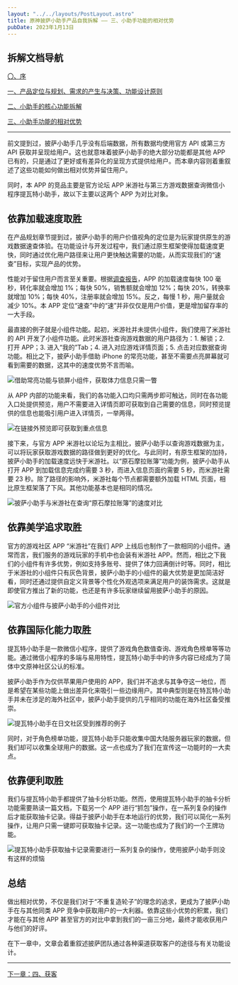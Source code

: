 ```yaml
---
layout: "../../layouts/PostLayout.astro"
title: 原神披萨小助手产品自我拆解 —— 三、小助手功能的相对优势
pubDate: 2023年1月13日
---
```


## 拆解文档导航

[〇、序](/blogs/gi-product-dismantle-0)

[一、产品定位与规划、需求的产生与决策、功能设计原则](/blogs/gi-product-dismantle-1)

[二、小助手的核心功能拆解](/blogs/gi-product-dismantle-2)

[三、小助手功能的相对优势](/blogs/gi-product-dismantle-3)

---

前文提到过，披萨小助手几乎没有后端数据，所有数据均使用官方 API 或第三方 API 获取并呈现给用户。这也就意味着披萨小助手的绝大部分功能都是其他 APP 已有的，只是通过了更好或有差异化的呈现方式提供给用户。而本章内容则着重叙述了这些功能如何做出相对优势并留住用户。

同时，本 APP 的竞品主要是官方论坛 APP 米游社与第三方游戏数据查询微信小程序提瓦特小助手，故以下主要以这两个 APP 为对比对象。

## 依靠加载速度取胜

在产品规划章节提到过，披萨小助手的用户价值视角的定位是为玩家提供原生的游戏数据速查体验。在功能设计与开发过程中，我们通过原生框架使得加载速度更快，同时通过优化用户路径来让用户更快触达需要的功能，从而实现我们的“速查”目标，实现产品的优势。

性能对于留住用户而言至关重要。根据[调查报告](popover '来源：<a href="https://web.dev/learn/performance/why-speed-matters" target="_blank">Mobify 的案例</a>、<a href="https://www.digitalcommerce360.com/2010/08/19/web-accelerator-revs-conversion-and-sales-autoanything/" target="_blank">AutoAnything 的案例</a>、<a href="https://www.thinkwithgoogle.com/intl/en-gb/marketing-strategies/app-and-mobile/furniture-village-and-greenlight-slash-page-load-times-boosting-user-experience/" target="_blank">Furniture Village 的案例</a>、<a href="https://medium.com/pinterest-engineering/driving-user-growth-with-performance-improvements-cfc50dafadd7" target="_blank">Pinterest 的案例</a>、<a href="https://www.creativebloq.com/features/how-the-bbc-builds-websites-that-scale" target="_blank">BBC 的案例</a>。')，APP 的加载速度每快 100 毫秒，转化率就会增加 1%；每快 50%，销售额就会增加 12%；每快 20%，转换率就增加 10%；每快 40%，注册率就会增加 15%。反之，每慢 1 秒，用户量就会减少 10%。本 APP 定位“速查”中的“速”并非仅仅是用户价值，更是增加留存率的一大手段。

最直接的例子就是小组件功能。起初，米游社并未提供小组件，我们使用了米游社的 API 开发了小组件功能。此时米游社查询游戏数据的用户路径为：1. 解锁；2. 打开 APP；3. 进入“我的”Tab；4. 进入对应游戏详情页面；5. 点击对应数据查询功能。相比之下，披萨小助手借助 iPhone 的常亮功能，甚至不需要点亮屏幕就可看到需要的数据，这其中的速度优势不言而喻。

![借助常亮功能与锁屏小组件，获取体力信息只需一瞥](/images/gi-widget-8.png "借助常亮功能与锁屏小组件，获取体力信息甚至不需要点亮手机")

从 APP 内部的功能来看，我们的各功能入口均只需两步即可触达，同时在各功能入口处提供预览，用户不需要进入详情页即可获取到自己需要的信息，同时预览提供的信息也能吸引用户进入详情页，一举两得。

![在链接外预览即可获取到重点信息](/images/gi-widget-6.png "入口提供了预览以便更快获取到重点信息")

接下来，与官方 APP 米游社以论坛为主相比，披萨小助手以查询游戏数据为主，可以将玩家获取游戏数据的路径做到更好的优化。与此同时，有原生框架的加持，披萨小助手的加载速度远快于米游社。以“原石摩拉账簿”功能为例，披萨小助手从打开 APP 到加载信息完成约需要 3 秒，而进入信息页面约需要 5 秒，而米游社需要 23 秒。除了路径的影响外，米游社每个节点都需要额外加载 HTML 页面，相比原生框架落了下风。其他功能基本也是相同的情况。

![披萨小助手与米游社在查询“原石摩拉账簿”的速度对比](/images/gi-widget-7.gif "披萨小助手与米游社在查询“原石摩拉账簿”的速度对比")

## 依靠美学追求取胜

官方的游戏社区 APP “米游社”在我们 APP 上线后也制作了一款相同的小组件。通常而言，我们服务的游戏玩家的手机中也会装有米游社 APP。然而，相比之下我们的小组件有许多优势，例如支持多账号、提供了体力回满倒计时等。同时，相比于米游社的小组件只有灰色背景，披萨小助手的小组件的最大优势是更加简洁好看，同时还通过提供自定义背景等个性化外观选项来满足用户的装饰需求。这就是即使官方推出了新的功能，也还是有许多玩家继续留用披萨小助手的原因。

![官方小组件与披萨小助手的小组件对比](/images/gi-widget-5.png "披萨小助手的小组件与官方小组件对比")

## 依靠国际化能力取胜

提瓦特小助手是一款微信小程序，提供了游戏角色数值查询、游戏角色榜单等等功能。通过微信小程序的多端与易用特性，提瓦特小助手中的许多内容已经成为了简体中文原神社区公认的标准。

披萨小助手作为仅供苹果用户使用的 APP，我们并不追求与其争夺这一地位，而是希望在某些功能上做出差异化来吸引一些边缘用户。其中典型则是在特瓦特小助手并未在涉足的海外社区中，披萨小助手提供的几乎相同的功能在海外社区备受推崇。

![提瓦特小助手在日文社区受到推荐的例子](/images/gi-widget-9.png "日本玩家推荐披萨小助手的游戏角色数值查询与游戏角色榜单")

同时，对于角色榜单功能，提瓦特小助手只能收集中国大陆服务器玩家的数据，但我们却可以收集全球用户的数据。这一点也成为了我们在宣传这一功能时的一大卖点。

## 依靠便利取胜

我们与提瓦特小助手都提供了抽卡分析功能。然而，使用提瓦特小助手的抽卡分析功能需要熟读一篇文档，下载另一个 APP 进行“抓包”操作，在一系列复杂的操作后才能获取抽卡记录。得益于披萨小助手在本地运行的优势，我们可以简化一系列操作，让用户只需一键即可获取抽卡记录。这一功能也成为了我们的一个王牌功能。

![提瓦特小助手获取抽卡记录需要进行一系列复杂的操作，使用披萨小助手则没有这样的烦恼](/images/gi-widget-10.png "提瓦特小助手获取抽卡记录需要进行一系列复杂的操作，使用披萨小助手则没有这样的烦恼")

## 总结

做出相对优势，不仅是我们对于“不重复造轮子”的理念的追求，更成为了披萨小助手在与其他同类 APP 竞争中获取用户的一大利器。依靠这些小优势的积累，我们才能在与其他 APP 甚至官方的对比中拿到我们的一亩三分地，最终才能收获用户与他们的好评。

在下一章中，文章会着重叙述披萨团队通过各种渠道获取客户的途径与有关功能设计。

---

[下一章：四、获客](/blogs/gi-product-dismantle-4)
